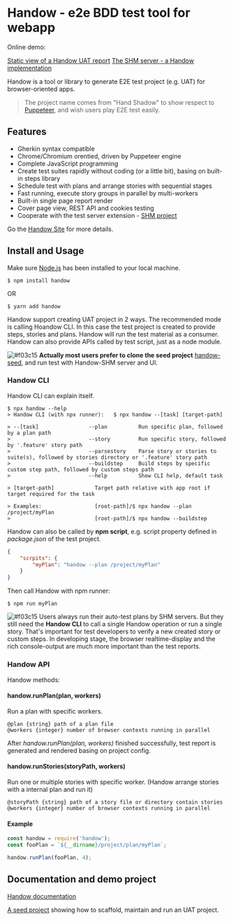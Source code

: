 # Handow - e2e BDD test tool for webapp

Online demo:

[Static view of a Handow UAT report](http://www.handow.org/assets/reports/plan/index.html)
[The SHM server - a Handow implementation](http://demo.shm.handow.org/reports)

Handow is a tool or library to generate E2E test project (e.g. UAT) for browser-oriented apps.

> The project name comes from "Hand Shadow" to show respect to [Puppeteer](https://pptr.dev/), and wish users play E2E test easily.

## Features

+ Gherkin syntax compatible
+ Chrome/Chromium orentied, driven by Puppeteer engine
+ Complete JavaScript programming
+ Create test suites rapidly without coding (or a little bit), basing on built-in steps library
+ Schedule test with plans and arrange stories with sequential stages
+ Fast running, execute story groups in parallel by multi-workers
+ Built-in single page report render
+ Cover page view, REST API and cookies testing
+ Cooperate with the test server extension - [SHM project](https://www.npmjs.com/package/handow-shm)

Go the [Handow Site](http://www.handow.org) for more details.

## Install and Usage

Make sure [Node.js](https://nodejs.org/en/download/) has been installed to your local machine.

```
$ npm install handow
```

OR

```
$ yarn add handow
```

Handow support creating UAT project in 2 ways. The recommended mode is calling Hoandow CLI. In this case the test project is created to provide steps, stories and plans. Handow will run the test material as a consumer. Handow can also provide APIs called by test script, just as a node module.

![#f03c15](https://via.placeholder.com/15/f03c15/000000?text=+) **Actually most users prefer to clone the seed project** [handow-seed](https://github.com/newlifewj/handow-seed), and run test with Handow-SHM server and UI.

### Handow CLI

Handow CLI can explain itself.

```
$ npx handow --help
> Handow CLI (with npx runner):   $ npx handow --[task] [target-path]

> --[task]                --plan          Run specific plan, followed by a plan path
>                         --story         Run specific story, followed by '.feature' story path
>                         --parsestory    Parse story or stories to suite(s), followed by stories directory or '.feature' story path
>                         --buildstep     Build steps by specific custom step path, followed by custom steps path
>                         --help          Show CLI help, default task

> [target-path]             Target path relative with app root if target required for the task

> Examples:                 [root-path]/$ npx handow --plan /project/myPlan
>                           [root-path]/$ npx handow --buildstep
```

Handow can also be called by **npm script**, e.g. script property defined in _package.json_ of the test project.

```json
{
    "scrpits": {
        "myPlan": "handow --plan /project/myPlan"
    }
}
```

Then call Handow with npm runner:

```
$ npm run myPlan
```

![#f03c15](https://via.placeholder.com/15/f03c15/000000?text=+) Users always run their auto-test plans by SHM servers. But they still need the **Handow CLI** to call a single Handow operation or run a single story. That's important for test developers to verify a new created story or custom steps. In developing stage, the browser realtime-display and the rich console-output are much more important than the test reports.

### Handow API

Handow methods:

#### handow.runPlan(plan, workers)

Run a plan with specific workers.

```
@plan {string} path of a plan file
@workers {integer} number of browser contexts running in parallel
```

After _handow.runPlan(plan, workers)_ finished successfully, test report is generated and rendered basing on project config.

#### handow.runStories(storyPath, workers)

Run one or multiple stories with specific worker. (Handow arrange stories with a internal plan and run it)

```
@storyPath {string} path of a story file or directory contain stories
@workers {integer} number of browser contexts running in parallel
```

#### Example

```js
const handow = require('handow');
const fooPlan = `${__dirname}/project/plan/myPlan`;

handow.runPlan(fooPlan, 4);
```

## Documentation and demo project

[Handow documentation](http://www.handow.org/documents)

[A seed project](https://github.com/newlifewj/handow-seed) showing how to scaffold, maintain and run an UAT project.


